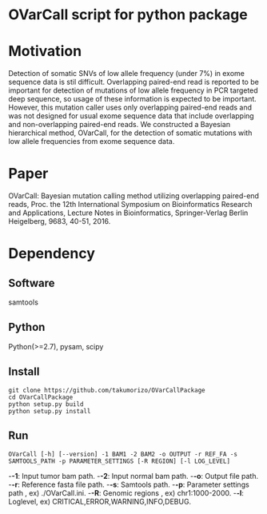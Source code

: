 # OVarCall script for python package

# Motivation
Detection of somatic SNVs of low allele frequency (under 7%) in exome sequence data is stil difficult.
Overlapping paired-end read is reported to be important for detection of mutations of low allele frequency in PCR targeted deep sequence, so usage of these information is expected to be important.
However, this mutation caller uses only overlapping paired-end reads and was not designed for usual exome sequence data that include overlapping and non-overlapping paired-end reads.
We constructed a Bayesian hierarchical method, OVarCall, for the detection of somatic mutations with low allele frequencies from exome sequence data.


# Paper
OVarCall: Bayesian mutation calling method utilizing overlapping paired-end reads, Proc. the 12th International Symposium on Bioinformatics Research and Applications, Lecture Notes in Bioinformatics, Springer-Verlag Berlin Heigelberg, 9683, 40-51, 2016.


# Dependency
## Software
samtools 

## Python
Python(>=2.7), pysam, scipy


##  Install
```
git clone https://github.com/takumorizo/OVarCallPackage
cd OVarCallPackage
python setup.py build
python setup.py install
```


## Run
```
OVarCall [-h] [--version] -1 BAM1 -2 BAM2 -o OUTPUT -r REF_FA -s SAMTOOLS_PATH -p PARAMETER_SETTINGS [-R REGION] [-l LOG_LEVEL]
```

-**-1**: Input tumor bam path.
-**-2**: Input normal bam path.
-**-o**: Output file path.
-**-r**: Reference fasta file path.
-**-s**: Samtools path.
-**-p**: Parameter settings path , ex) ./OVarCall.ini.
-**-R**: Genomic regions , ex) chr1:1000-2000.
-**-l**: Loglevel, ex) CRITICAL,ERROR,WARNING,INFO,DEBUG.

